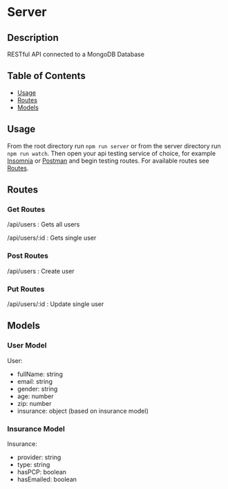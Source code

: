 # Server

## Description

RESTful API connected to a MongoDB Database

## Table of Contents

- [Usage](#usage)
- [Routes](#routes)
- [Models](#models)

## Usage

From the root directory run `npm run server` or from the server directory run `npm run watch`. Then open your api testing service of choice, for example [Insomnia](https://insomnia.rest/) or [Postman](https://www.postman.com/) and begin testing routes. For available routes see [Routes](#routes).

## Routes

### Get Routes

/api/users : Gets all users

/api/users/:id : Gets single user

### Post Routes

/api/users : Create user

### Put Routes

/api/users/:id : Update single user

## Models

### User Model

User:

- fullName: string
- email: string
- gender: string
- age: number
- zip: number
- insurance: object (based on insurance model)

### Insurance Model

Insurance:

- provider: string
- type: string
- hasPCP: boolean
- hasEmailed: boolean
